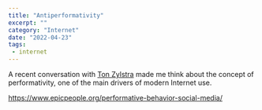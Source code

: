 ```yaml
---
title: "Antiperformativity"
excerpt: ""
category: "Internet" 
date: "2022-04-23"
tags:
 - internet
---
```

A recent conversation with [Ton Zylstra](https://www.zylstra.org/blog/) made me think about the concept of performativity, one of the main drivers of modern Internet use. 

https://www.epicpeople.org/performative-behavior-social-media/
